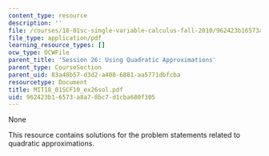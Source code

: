 ```yaml
---
content_type: resource
description: ''
file: /courses/18-01sc-single-variable-calculus-fall-2010/962423b16573a8a78bc7d1cba680f305_MIT18_01SCF10_ex26sol.pdf
file_type: application/pdf
learning_resource_types: []
ocw_type: OCWFile
parent_title: 'Session 26: Using Quadratic Approximations'
parent_type: CourseSection
parent_uid: 83a48b57-d3d2-a408-6881-aa5771dbfcba
resourcetype: Document
title: MIT18_01SCF10_ex26sol.pdf
uid: 962423b1-6573-a8a7-8bc7-d1cba680f305
---
```

None

This resource contains solutions for the problem statements related to quadratic approximations.